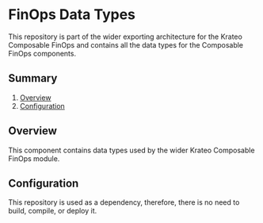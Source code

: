 # FinOps Data Types
This repository is part of the wider exporting architecture for the Krateo Composable FinOps and contains all the data types for the Composable FinOps components.

## Summary
1. [Overview](#overview)
2. [Configuration](#configuration)

## Overview
This component contains data types used by the wider Krateo Composable FinOps module.

## Configuration
This repository is used as a dependency, therefore, there is no need to build, compile, or deploy it.
